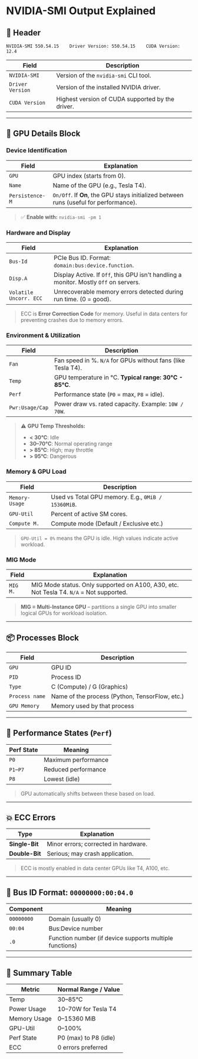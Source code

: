 
# NVIDIA-SMI Output Explained

## 🧾 Header
```
NVIDIA-SMI 550.54.15    Driver Version: 550.54.15    CUDA Version: 12.4
```

| Field              | Description                                                             |
|--------------------|-------------------------------------------------------------------------|
| `NVIDIA-SMI`       | Version of the `nvidia-smi` CLI tool.                                   |
| `Driver Version`   | Version of the installed NVIDIA driver.                                 |
| `CUDA Version`     | Highest version of CUDA supported by the driver.                        |

---

## 🧠 GPU Details Block

### Device Identification
| Field                | Explanation |
|----------------------|-------------|
| `GPU`                | GPU index (starts from 0). |
| `Name`               | Name of the GPU (e.g., Tesla T4). |
| `Persistence-M`      | `On/Off`. If **On**, the GPU stays initialized between runs (useful for performance). |
> ✅ **Enable with:** `nvidia-smi -pm 1`

### Hardware and Display
| Field          | Explanation |
|----------------|-------------|
| `Bus-Id`       | PCIe Bus ID. Format: `domain:bus:device.function`. |
| `Disp.A`       | Display Active. If `Off`, this GPU isn't handling a monitor. Mostly `Off` on servers. |
| `Volatile Uncorr. ECC` | Unrecoverable memory errors detected during run time. (0 = good). |

> ECC is **Error Correction Code** for memory. Useful in data centers for preventing crashes due to memory errors.

### Environment & Utilization
| Field                  | Description |
|------------------------|-------------|
| `Fan`                  | Fan speed in %. `N/A` for GPUs without fans (like Tesla T4). |
| `Temp`                 | GPU temperature in °C. **Typical range: 30°C - 85°C**. |
| `Perf`                 | Performance state (`P0` = max, `P8` = idle). |
| `Pwr:Usage/Cap`        | Power draw vs. rated capacity. Example: `10W / 70W`. |

> ⚠️ **GPU Temp Thresholds:**
> - **< 30°C**: Idle
> - **30–70°C**: Normal operating range
> - **> 85°C**: High; may throttle
> - **> 95°C**: Dangerous

### Memory & GPU Load
| Field             | Description |
|-------------------|-------------|
| `Memory-Usage`    | Used vs Total GPU memory. E.g., `0MiB / 15360MiB`. |
| `GPU-Util`        | Percent of active SM cores. |
| `Compute M.`      | Compute mode (Default / Exclusive etc.) |

> `GPU-Util = 0%` means the GPU is idle. High values indicate active workload.

### MIG Mode
| Field    | Explanation |
|----------|-------------|
| `MIG M.` | MIG Mode status. Only supported on A100, A30, etc. Not Tesla T4. `N/A` = Not supported. |
> **MIG = Multi-Instance GPU** – partitions a single GPU into smaller logical GPUs for workload isolation.

---

## 📦 Processes Block
| Field           | Description |
|------------------|-------------|
| `GPU`            | GPU ID |
| `PID`            | Process ID |
| `Type`           | C (Compute) / G (Graphics) |
| `Process name`   | Name of the process (Python, TensorFlow, etc.) |
| `GPU Memory`     | Memory used by that process |

---

## 🚦 Performance States (`Perf`)
| Perf State | Meaning             |
|------------|---------------------|
| `P0`       | Maximum performance |
| `P1`–`P7`  | Reduced performance |
| `P8`       | Lowest (idle)       |

> GPU automatically shifts between these based on load.

---

## 💥 ECC Errors
| Type        | Explanation |
|-------------|-------------|
| **Single-Bit** | Minor errors; corrected in hardware. |
| **Double-Bit** | Serious; may crash application. |

> ECC is mostly enabled in data center GPUs like T4, A100, etc.

---

## 🔢 Bus ID Format: `00000000:00:04.0`
| Component        | Meaning                    |
|------------------|----------------------------|
| `00000000`       | Domain (usually 0)         |
| `00:04`          | Bus:Device number          |
| `.0`             | Function number (if device supports multiple functions) |

---

## 📘 Summary Table

| Metric             | Normal Range / Value     |
|--------------------|--------------------------|
| Temp               | 30–85°C                  |
| Power Usage        | 10–70W for Tesla T4      |
| Memory Usage       | 0–15360 MiB              |
| GPU-Util           | 0–100%                   |
| Perf State         | P0 (max) to P8 (idle)    |
| ECC                | 0 errors preferred       |
